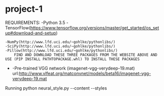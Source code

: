 # project-1

REQUIREMENTS:
	-Python 3.5
	-TensorFlow(https://www.tensorflow.org/versions/master/get_started/os_setup#download-and-setup)

	-NumPy(http://www.lfd.uci.edu/~gohlke/pythonlibs/)
	-SciPy(http://www.lfd.uci.edu/~gohlke/pythonlibs/)
	-Pillow(http://www.lfd.uci.edu/~gohlke/pythonlibs/)
		FIND AND DOWNLOAD THESE THREE PACKAGES FROM THE WEBSITE ABOVE AND USE (PIP INSTALL PATHTOPACKAGE.whl) TO INSTALL THESE PACKAGES

-	-Pre-trained VGG network 
		(imagenet-vgg-verydeep-19.mat)
		url:http://www.vlfeat.org/matconvnet/models/beta16/imagenet-vgg-verydeep-19.mat

Running
python neural_style.py --content <content file> --styles <style file> --output <output file>
Run python neural_style.py --help to see a list of all options.
Use --checkpoint-output and --checkpoint-iterations to save checkpoint images.
